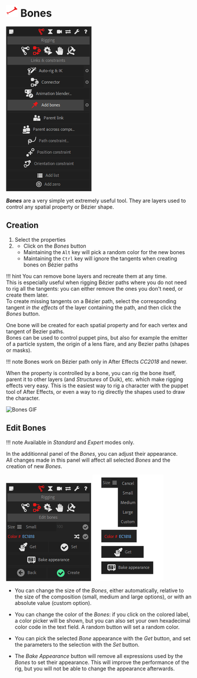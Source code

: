 # ![bone icon](img/duik-icons/bone-icon-r.png) Bones

![create bones](img/duik-screenshots/S-Rigging/S-Rigging-Links&Constraints/AddBones.PNG)

***Bones*** are a very simple yet extremely useful tool. They are layers used to control any spatial property or Bézier shape.

## Creation

1. Select the properties
2. - Click on the _Bones_ button
    - Maintaining the `Alt` key will pick a random color for the new bones
    - Maintaining the `Ctrl` key will ignore the tangents when creating bones on Bézier paths

!!! hint
    You can remove bone layers and recreate them at any time.  
    This is especially useful when rigging Bézier paths where you do not need to rig all the tangents: you can either remove the ones you don't need, or create them later.  
    To create missing tangents on a Bézier path, select the corresponding tangent _in the effects_ of the layer containing the path, and then click the _Bones_ button.

One bone will be created for each spatial property and for each vertex and tangent of Bezier paths.  
Bones can be used to control puppet pins, but also for example the emitter of a particle system, the origin of a lens flare, and any Bezier paths (shapes or masks).

!!! note
    Bones work on Bézier path only in After Effects *CC2018* and newer.

When the property is controlled by a bone, you can rig the bone itself, parent it to other layers (and *Structures* of Duik), etc. which make rigging effects very easy. This is the easiest way to rig a character with the puppet tool of After Effects, or even a way to rig directly the shapes used to draw the character.

![Bones GIF](img\examples\bones-2.gif)

## Edit Bones

!!! note
    Available in *Standard* and *Expert* modes only.

In the additionnal panel of the *Bones*, you can adjust their appearance.  
All changes made in this panel will affect all selected *Bones* and the creation of new *Bones*.

![edit bones](img/duik-screenshots/S-Rigging/S-Rigging-Links&Constraints/AddBones-EditBones.PNG)
![edit bones](img/duik-screenshots/S-Rigging/S-Rigging-Links&Constraints/AddBones-EditBones-options.png)

- You can change the size of the *Bones*, either automatically, relative to the size of the composition (small, medium and large options), or with an absolute value (custom option).

- You can change the color of the *Bones*: if you click on the colored label, a color picker will be shown, but you can also set your own hexadecimal color code in the text field. A random button will set a random color.

- You can pick the selected *Bone* appearance with the *Get* button, and set the parameters to the selection with the *Set* button.

- The *Bake Appearance* button will remove all expressions used by the *Bones* to set their appearance. This will improve the performance of the rig, but you will not be able to change the appearance afterwards.
